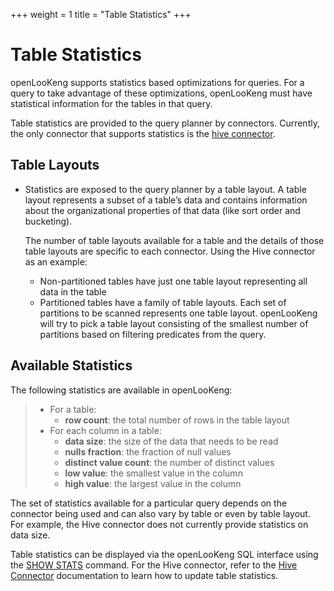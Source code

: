 +++
weight = 1
title = "Table Statistics"
+++

Table Statistics
================

openLooKeng supports statistics based optimizations for queries. For a query to  take advantage of these optimizations, openLooKeng must have statistical information for the tables in that query.

Table statistics are provided to the query planner by connectors. Currently, the only connector that supports statistics is the [hive connector](../connector/hive.md).

Table Layouts
-------------

-   Statistics are exposed to the query planner by a table layout. A table layout represents a subset of a table’s data and contains information about the organizational properties of that data (like sort order and bucketing).
    
     
    
    The number of table layouts available for a table and the details of those table layouts are specific to each connector.  Using the Hive connector as an example:
    
     
    
    - Non-partitioned tables have just one table layout representing all data in the table
    - Partitioned tables have a family of table layouts. Each set of partitions to be scanned represents one table layout.  openLooKeng will try to pick a table layout consisting of the smallest number of partitions based on filtering predicates from the query.

Available Statistics
--------------------

The following statistics are available in openLooKeng:

 

> - For a table:
>   - **row count**: the total number of rows in the table layout
> - For each column in a table:
>   - **data size**: the size of the data that needs to be read
>   - **nulls fraction**: the fraction of null values
>   - **distinct value count**: the number of distinct values
>   - **low value**: the smallest value in the column
>   - **high value**: the largest value in the column

 

The set of statistics available for a particular query depends on the connector being used and can also vary by table or even by table layout. For example, the Hive connector does not currently provide statistics on data size.

Table statistics can be displayed via the openLooKeng SQL interface using the [SHOW STATS](../sql/show-stats.md) command. For the Hive connector, refer to the [Hive Connector](../connector/hive.md) documentation to learn how to update table statistics.